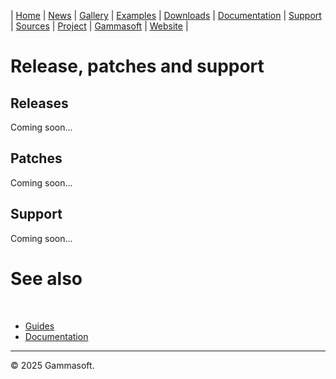 | [Home](home.md) | [News](news.md) | [Gallery](gallery.md) | [Examples](examples.md) | [Downloads](downloads.md) | [Documentation](documentation.md) | [Support](support.md) | [Sources](https://github.com/gammasoft71/xtd) | [Project](https://sourceforge.net/projects/xtdpro/) | [Gammasoft](gammasoft.md) | [Website](https://gammasoft71.github.io/xtd) |

# Release, patches and support

## Releases

Coming soon...

## Patches

Coming soon...

## Support

Coming soon...

# See also
​
* [Guides](guides.md)
* [Documentation](documentation.md)

______________________________________________________________________________________________

© 2025 Gammasoft.
